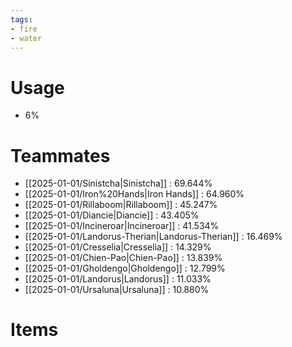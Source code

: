 ```yaml
---
tags:
- fire
- water
---
```

# Usage
- 6%
# Teammates
- [[2025-01-01/Sinistcha|Sinistcha]] : 69.644%
- [[2025-01-01/Iron%20Hands|Iron Hands]] : 64.960%
- [[2025-01-01/Rillaboom|Rillaboom]] : 45.247%
- [[2025-01-01/Diancie|Diancie]] : 43.405%
- [[2025-01-01/Incineroar|Incineroar]] : 41.534%
- [[2025-01-01/Landorus-Therian|Landorus-Therian]] : 16.469%
- [[2025-01-01/Cresselia|Cresselia]] : 14.329%
- [[2025-01-01/Chien-Pao|Chien-Pao]] : 13.839%
- [[2025-01-01/Gholdengo|Gholdengo]] : 12.799%
- [[2025-01-01/Landorus|Landorus]] : 11.033%
- [[2025-01-01/Ursaluna|Ursaluna]] : 10.880%
# Items